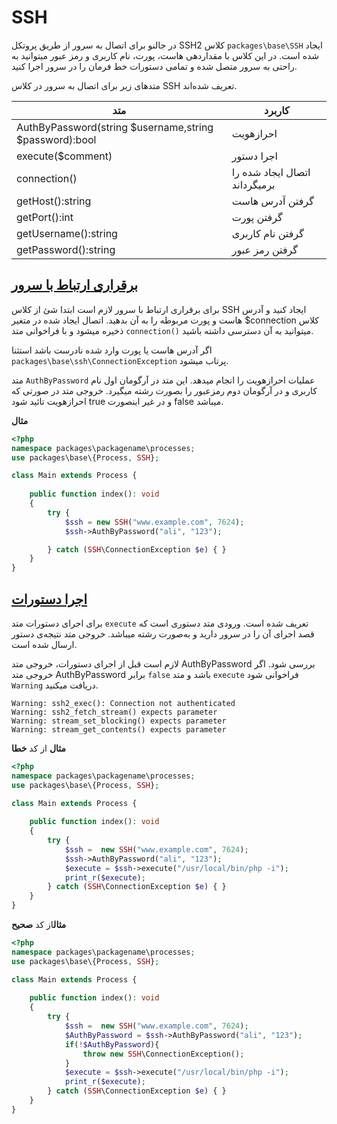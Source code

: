 # SSH
در جالنو برای اتصال به سرور از طریق پروتکل SSH2 کلاس `packages\base\SSH` ایجاد شده است. 
در این کلاس با مقداردهی هاست، پورت، نام کاربری و رمز عبور میتوانید به راحتی به سرور متصل شده و تمامی دستورات خط فرمان را در سرور اجرا کنید. 

متدهای زیر برای اتصال به سرور در کلاس SSH تعریف شده‌اند.

|  متد   |    کاربرد   |
|------------|---------|
| AuthByPassword(string $username,string $password):bool | احرازهویت  |
| execute($comment) | اجرا دستور  |
| connection() | اتصال ایجاد شده را برمیگرداند |
| getHost():string |  گرفتن آدرس هاست  |
| getPort():int | گرفتن پورت  |
| getUsername():string | گرفتن نام کاربری  |
| getPassword():string  |  گرفتن رمز عبور  |


## [برقراری ارتباط با سرور](#connection)
برای برقراری ارتباط با سرور لازم است ابتدا شئ از کلاس SSH ایجاد کنید و آدرس هاست و پورت مربوطه را به آن بدهید. 
اتصال ایجاد شده در متغیر $connection کلاس ذخیره میشود و با فراخوانی متد `connection()` میتوانید به آن دسترسی داشته باشید.

اگر آدرس هاست یا پورت وارد شده نادرست باشد استثنا `packages\base\ssh\ConnectionException` پرتاب میشود.

متد `AuthByPassword` عملیات احرازهویت را انجام میدهد. این متد در آرگومان اول نام کاربری و در آرگومان دوم رمزعبور را بصورت رشته میگیرد. 
خروجی متد در صورتی که احرازهویت تائید شود true و در غیر اینصورت false میباشد.

**مثال**
```php
<?php 
namespace packages\packagename\processes;
use packages\base\{Process, SSH};

class Main extends Process {
    
    public function index(): void
    {
        try {
            $ssh = new SSH("www.example.com", 7624);
            $ssh->AuthByPassword("ali", "123");

        } catch (SSH\ConnectionException $e) { }
    }
}
```

## [اجرا دستورات](#execute)
برای اجرای دستورات متد `execute` تعریف شده است. ورودی متد دستوری است که قصد اجرای آن را در سرور دارید و به‌صورت رشته میباشد. 
خروجی متد نتیجه‌ی دستور ارسال شده است.

لازم است قبل از اجرای دستورات، خروجی متد AuthByPassword بررسی شود. اگر خروجی متد AuthByPassword برابر `false` باشد و متد `execute` فراخوانی شود `Warning` دریافت میکنید. 

````
Warning: ssh2_exec(): Connection not authenticated
Warning: ssh2_fetch_stream() expects parameter 
Warning: stream_set_blocking() expects parameter
Warning: stream_get_contents() expects parameter
````

**مثال** از کد **خطا**
```php
<?php 
namespace packages\packagename\processes;
use packages\base\{Process, SSH};

class Main extends Process {
    
    public function index(): void
    {
        try {
            $ssh =  new SSH("www.example.com", 7624);
            $ssh->AuthByPassword("ali", "123");
            $execute = $ssh->execute("/usr/local/bin/php -i");
            print_r($execute);
        } catch (SSH\ConnectionException $e) { }
    }
}
```

**مثال**از کد **صحیح**
```php
<?php 
namespace packages\packagename\processes;
use packages\base\{Process, SSH};

class Main extends Process {
    
    public function index(): void
    {
        try {
            $ssh =  new SSH("www.example.com", 7624);
            $AuthByPassword = $ssh->AuthByPassword("ali", "123");
            if(!$AuthByPassword){
                throw new SSH\ConnectionException();
            }
            $execute = $ssh->execute("/usr/local/bin/php -i");
            print_r($execute);
        } catch (SSH\ConnectionException $e) { }
    }
}
```
